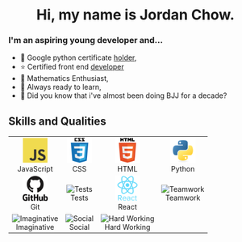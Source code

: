 <div align="center">

# Hi, my name is Jordan Chow. 

</div>

### I'm an aspiring young developer and...
- :page_facing_up: Google python certificate [holder](https://www.coursera.org/account/accomplishments/verify/GM3GSBJG82YB),
- :star: Certified front end [developer](https://www.codecademy.com/profiles/JordanChow/certificates/2682884a0719474f96407efe432fdd87)
- :pencil: Mathematics Enthusiast,
- :muscle: Always ready to learn,
- :kimono: Did you know that i've almost been doing BJJ for a decade?


## Skills and Qualities

<table>
  <tr>
  <td align="center">
      <img src="https://raw.githubusercontent.com/devicons/devicon/master/icons/javascript/javascript-original.svg" alt="JavaScript" width="50" height="50" />
      <br>JavaScript
    </td>
    <td align="center">
      <img src="https://raw.githubusercontent.com/devicons/devicon/master/icons/css3/css3-original-wordmark.svg" alt="CSS" width="50" height="50" />
      <br>CSS
    </td>
    <td align="center">
      <img src="https://raw.githubusercontent.com/devicons/devicon/master/icons/html5/html5-original-wordmark.svg" alt="HTML" width="50" height="50" />
      <br>HTML
    </td>
    <td align="center">
      <img src="https://raw.githubusercontent.com/devicons/devicon/master/icons/python/python-original.svg" alt="Python" width="50" height="50" />
      <br>Python
    </td>
    </tr>
    <tr>
    <td align="center">
      <img src="https://raw.githubusercontent.com/devicons/devicon/master/icons/github/github-original-wordmark.svg" alt="Git" width="50" height="50" />
      <br>Git
    </td>
    <td align="center">
      <img src="https://img.icons8.com/ios-filled/50/000000/test-tube.png" alt="Tests" width="50" height="50" />
      <br>Tests
    </td>
    <td align="center">
      <img src="https://raw.githubusercontent.com/devicons/devicon/master/icons/react/react-original-wordmark.svg" alt="React" width="50" height="50" />
      <br>React
    </td>
    <td align="center">
      <img src="https://img.icons8.com/ios-filled/50/000000/teamwork.png" alt="Teamwork" width="50" height="50" />
      <br>Teamwork
    </td>
  </tr>
  <tr>
    <td align="center">
      <img src="https://img.icons8.com/ios-filled/50/000000/brain.png" alt="Imaginative" width="50" height="50" />
      <br>Imaginative
    </td>
    <td align="center">
      <img src="https://img.icons8.com/ios-filled/50/000000/groups.png" alt="Social" width="50" height="50" />
      <br>Social
    </td>
    <td align="center">
      <img src="https://cdni.iconscout.com/illustration/free/thumb/free-man-working-on-laptop-illustration-download-in-svg-png-gif-file-formats--using-male-people-illustrations-4243574.png?f=webp" alt="Hard Working" width="50" height="50" />
      <br>Hard Working
    </td>
  </tr>
</table>
